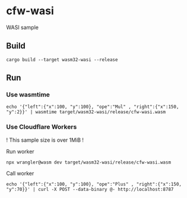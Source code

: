 # cfw-wasi

WASI sample

## Build

```
cargo build --target wasm32-wasi --release
```

## Run

### Use wasmtime

```
echo '{"left":{"x":100, "y":100}, "ope":"Mul" , "right":{"x":150, "y":2}}' | wasmtime target/wasm32-wasi/release/cfw-wasi.wasm
```

### Use Cloudflare Workers

! This sample size is over 1MiB !

Run worker

```
npx wrangler@wasm dev target/wasm32-wasi/release/cfw-wasi.wasm
```

Call worker

```
echo '{"left":{"x":100, "y":100}, "ope":"Plus" , "right":{"x":150, "y":70}}' | curl -X POST --data-binary @- http://localhost:8787
```
